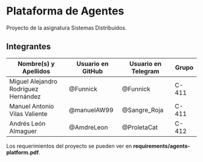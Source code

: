# Plataforma de Agentes

Proyecto de la asignatura Sistemas Distribuidos.



## Integrantes

| Nombre(s) y Apellidos                | Usuario en GitHub | Usuario en Telegram | Grupo |
| ------------------------------------ | ----------------- | ------------------- | ----- |
| Miguel Alejandro Rodríguez Hernández | @Funnick          | @Funnick            | C-411 |
| Manuel Antonio Vilas Valiente        | @manuelAW99       | @Sangre_Roja        | C-411 |
| Andrés León Almaguer                 | @AmdreLeon        | @ProletaCat         | C-412 |



Los requerimientos del proyecto se pueden ver en **requirements/agents-platform.pdf**.

